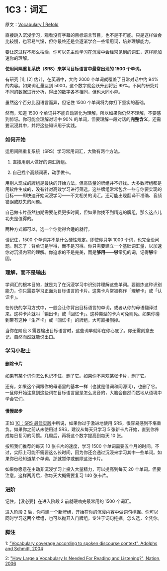 # 1C3：词汇

原文：[Vocabulary | Refold](https://refold.la/roadmap/stage-1/c/vocabulary)

直接跳入沉浸学习，观看没有字幕的目标语言节目，也不是不可能。只是这样做会比较慢，也容易气馁，但你最终还是会逐渐学会一些常用词，培养理解能力。

要让这过程不那么枯燥，你可以先主动学习在沉浸中会经常见到的词汇，这样能加速你的理解。

**使用间隔重复系统（SRS）来学习目标语言中最常出现的 1500 个单词。**

有研究 [1], [2] 估计，在英语中，大约 2000 个单词就覆盖了日常对话中约 94% 的内容。如果词汇量达到 5000，这个数字就会跃升到将近 99%。不同的研究对不同的数据进行分析，得出的数字各不相同，但也大同小异。

虽然这个百分比因语言而异，但记住 1500 个单词将为你打下坚实的基础。

然而，知道 1500 个单词并不能自动转化为理解，所以如果你仍然不理解，不要感到惊讶。你可能会理解对话中 90% 的单词，但要理解一段对话的**完整含义**，还需要沉浸其中，并将这些知识用于实践。

### 如何开始

运用间隔重复系统（SRS）学习常用词汇，大致有两个方法。

1. 直接用别人做好的词汇牌组。

2. 自己找个高频词表，动手做卡。

用别人现成的牌组是最快的开始方法，但高质量的牌组并不好找。大多数牌组都是用软件生成的，没有针对高效学习进行筛选。这些牌组常常包含一些与你要实现的目标——即快速开始沉浸学习——不太相关的词汇。还可能出现翻译不准确、音频错误或缺失的问题。

自己做卡片虽然初期需要花费更多时间，但如果你找不到精选的牌组，那么这点儿功夫是值得的。

两种方式都可以，选一个你觉得合适的就行。

请记住，1500 个单词并不是什么硬性规定。即使你只学 1000 个词，也完全没问题。别忘了：背单词是学得，而不是习得。你只需要建立一个基础词汇量，以加速你对沉浸内容的理解。你追求的不是完美，而是**够用**——**够**常见的词，记得**够**牢固。

### 理解，而不是输出

学词汇的根本目的，就是为了在沉浸学习中识别并理解这些单词。要锻炼这种识别能力，你只需要学习正面为目标语言的卡片。这类卡片常被称作「理解卡」或「认识卡」。

在传统的学习方式中，一般会让你背出目标语言的单词，或者从你的母语翻译过来。这种卡片就叫「输出卡」或「回忆卡」。这种类型的卡片可免则免。如果你碰到带有这种「生产卡」或「回忆卡」的牌组，大可直接删掉。

当你在阶段 3 需要输出目标语言时，这些词早就印在你心底了。你无需刻意去记，自然而然就能说出口。

### 学习小贴士

#### 删除卡片

如果有某个词你怎么也记不住，删了它。如果你不喜欢某张卡片，删了它。

还有，如果这个词跟你的母语里的基本一样（也就是借词和同源词），也删了它。一旦你开始注意到这些词在目标语言里是怎么发音的，大脑会自然而然地从语境中学会它们。

#### 慢慢起步

正如 [1C：SRS 最佳实践](https://refold.la/roadmap/stage-1/c/srs-best-practices)中所说，如果你过于激进地使用 SRS，很容易感到不堪重负。如果你之前从未使用过 SRS，建议从每天只学习 5 张新卡片开始，直到你养成每日复习的习惯。几周后，再将这个数字提高到每天 10 张。

按照我们推荐的每天 10 张卡片的速度，学习 1500 个单词需要五个月的时间。不过，实际上可能不需要这么长时间，因为你还会通过沉浸来学习其中一些单词。如果你已经知道某个单词，那就暂停或删除这张卡片。

如果你愿意在主动非沉浸学习上投入大量精力，可以提高到每天 20 个单词。但要注意，这样两周后，你每天大概需要复习 140 张卡片。

### 进阶

记住，【没必要】在进入阶段 2 前就硬啃完最常用的 1500 个词汇。

进入阶段 2 后，你将建一个新牌组，开始在你的沉浸内容中做词句挖掘。你可以同时学习这两个牌组，也可以抛开入门牌组，专注于词句挖掘。怎么选，全凭你。

### 脚注

1: ["Vocabulary coverage according to spoken discourse context", Adolphs and Schmitt, 2004](https://www.lextutor.ca/cv/bogaards_laufer_2004.pdf#page=54)

2: ["How Large a Vocabulary Is Needed For Reading and Listening?", Nation, 2006](https://www.lextutor.ca/cover/papers/nation_2006.pdf)